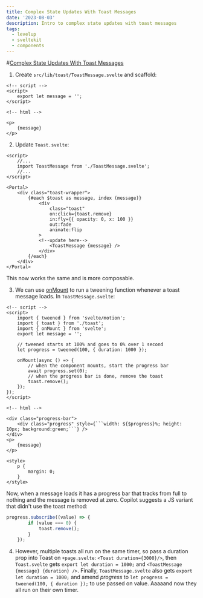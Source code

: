 ```yaml
---
title: Complex State Updates With Toast Messages
date: '2023-08-03'
description: Intro to complex state updates with toast messages
tags:
  - levelup
  - sveltekit
  - components
---
```

#[Complex State Updates With Toast Messages](https://levelup.video/tutorials/building-svelte-components/using-tweened-as-a-timeout)

1. Create ```src/lib/toast/ToastMessage.svelte``` and scaffold:

```
<!-- script -->
<script>
	export let message = '';
</script>

<!-- html -->

<p>
	{message}
</p>
```

2. Update ```Toast.svelte```:

```
<script>
	//...
	import ToastMessage from './ToastMessage.svelte';
	//...
</script>

<Portal>
	<div class="toast-wrapper">
		{#each $toast as message, index (message)}
			<div
				class="toast"
				on:click={toast.remove}
				in:fly={{ opacity: 0, x: 100 }}
				out:fade
				animate:flip
			>
			<!--update here-->
				<ToastMessage {message} />
			</div>
		{/each}
	</div>
</Portal>
```

This now works the same and is more composable.

3. We can use [onMount](https://svelte.dev/docs/svelte#onmount) to run a tweening function whenever a toast message loads. In ```ToastMessage.svelte```:

```
<!-- script -->
<script>
	import { tweened } from 'svelte/motion';
    import { toast } from './toast';
	import { onMount } from 'svelte';
	export let message = '';

    // tweened starts at 100% and goes to 0% over 1 second
	let progress = tweened(100, { duration: 1000 });

	onMount(async () => {
		// when the component mounts, start the progress bar
		await progress.set(0);
		// when the progress bar is done, remove the toast
		toast.remove();
	});
});
</script>

<!-- html -->

<div class="progress-bar">
	<div class="progress" style={```width: ${$progress}%; height: 10px; background:green;```} />
</div>
<p>
	{message}
</p>

<style>
	p {
		margin: 0;
	}
</style>
```

Now, when a message loads it has a progress bar that tracks from full to nothing and the message is removed at zero. Copilot suggests a JS variant that didn't use the toast method:

```javascript
progress.subscribe((value) => {
        if (value === 0) {
            toast.remove();
        }
    });
```

4. However, multiple toasts all run on the same timer, so pass a duration prop into Toast on ```+page.svelte```: ```<Toast duration={3000}/>```, then ```Toast.svelte``` gets ```export let duration = 1000;``` and ```<ToastMessage {message} {duration} />```. Finally, ```ToastMessage.svelte``` also gets ```export let duration = 1000;``` and amend *progress* to ```let progress = tweened(100, { duration });``` to use passed on value. Aaaaand now they all run on their own timer.
